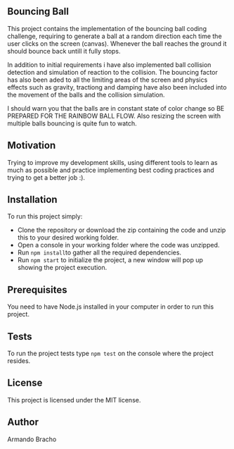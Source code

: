## Bouncing Ball

This project contains the implementation of the bouncing ball coding challenge, requiring to generate a ball at a random direction each time the user clicks on the screen (canvas). Whenever the ball reaches the ground it should bounce back untill it fully stops.

In addition to initial requirements i have also implemented ball collision detection and simulation of reaction to the collision. The bouncing factor has also been aded to all the limiting areas of the screen and physics effects such as gravity, tractiong and damping have also been included into the movement of the balls and the collision simulation.

I should warn you that the balls are in constant state of color change so BE PREPARED FOR THE RAINBOW BALL FLOW. Also resizing the screen with multiple balls bouncing is quite fun to watch. 

## Motivation

Trying to improve my development skills, using different tools to learn as much as possible and practice implementing best coding practices and trying to get a better job :).

## Installation

To run this project simply:

  - Clone the repository or download the zip containing the code and unzip this to your desired working folder.
  - Open a console in your working folder where the code was unzipped.
  - Run `npm install`to gather all the required dependencies.
  - Run `npm start` to initialize the project, a new window will pop up showing the project execution.

## Prerequisites

You need to have Node.js installed in your computer in order to run this project.

## Tests

To run the project tests type `npm test` on the console where the project resides.

## License

This project is licensed under the MIT license.

## Author

Armando Bracho
